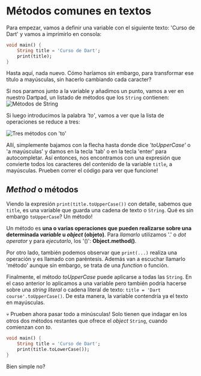 # Métodos comunes en textos

Para empezar, vamos a definir una variable con el siguiente texto: 'Curso de Dart' y vamos a imprimirlo en consola:

```dart
void main() {
    String title = 'Curso de Dart';
    print(title);
}
```

Hasta aquí, nada nuevo. Cómo haríamos sin embargo, para transformar ese título a mayúsculas, sin hacerlo cambiando cada caracter?

Si nos paramos junto a la variable y añadimos un punto, vamos a ver en nuestro Dartpad, un listado de métodos que los `String` contienen: ![Métodos de `String`](https://raw.githubusercontent.com/themonkslab/courses/main/dart/2.Dart_b%C3%A1sico/8.1_metodos_textos.png)

Si luego introducimos la palabra _'to'_, vamos a ver que la lista de operaciones se reduce a tres:

![Tres métodos con 'to'](https://raw.githubusercontent.com/themonkslab/courses/main/dart/2.Dart_b%C3%A1sico/8.2_tres_metodos_to.png)

Allí, simplemente bajamos con la flecha hasta donde dice _'toUpperCase'_ o 'a mayúsculas' y damos en la tecla 'tab' o en la tecla 'enter' para autocompletar. Así entonces, nos encontramos con una expresión que convierte todos los caracteres del contenido de la variable `title`, a mayúsculas. Prueben correr el código para ver que funcione!

## _Method_ o métodos

Viendo la expresión `print(title.toUpperCase())` con detalle, sabemos que `title`, es una variable que guarda una cadena de texto o `String`. Qué es sin embargo `toUpperCase`? Un método!

Un método es __una o varias operaciones que pueden realizarse sobre una determinada _variable_ u _object_ (objeto)__. Para _llamarlo_ utilizamos '.' o _dot operator_ y para _ejecutarlo_, los '()': __Object.method()__.

Por otro lado, también podemos observar que `print(...)` realiza una operación y es llamado con paréntesis. Además van a escuchar llamarlo 'método' aunque sin embargo, se trata de una _function_ o función.

Finalmente, el método _toUpperCase_ puede aplicarse a todas las `String`. En el caso anterior lo aplicamos a una variable pero también podría hacerse sobre una _string literal_ o cadena literal de texto: `title = 'Dart course'.toUpperCase()`. De esta manera, la variable contendría ya el texto en mayúsculas.

💀 Prueben ahora pasar todo a minúsculas! Solo tienen que indagar en los otros dos métodos restantes que ofrece el _object_ `String`, cuando comienzan con _to_.

```dart
void main() {
    String title = 'Curso de Dart';
    print(title.toLowerCase());
}
```

Bien simple no?
